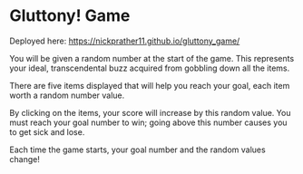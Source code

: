 # Gluttony! Game

Deployed here:
https://nickprather11.github.io/gluttony_game/

You will be given a random number at the start of the game. This represents your ideal, transcendental buzz acquired from gobbling down all the items.

There are five items displayed that will help you reach your goal, each item worth a random number value.

By clicking on the items, your score will increase by this random value. You must reach your goal number to win; going above this number causes you to get sick and lose.

Each time the game starts, your goal number and the random values change!
